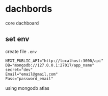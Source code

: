 # dachbords
 core dachboard

## set env
create file `.env`

``````
NEXT_PUBLIC_API="http://localhost:3000/api"
DB="mongodb://127.0.0.1:27017/app_name"
secret="dev"
Email="email@gmail.com"
Pass="password_email"
``````
using mongodb atlas
